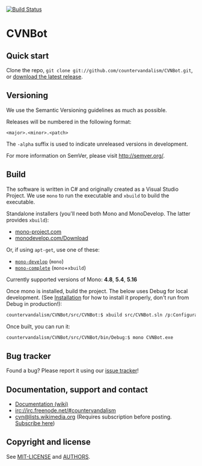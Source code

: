 [![Build Status](https://travis-ci.org/countervandalism/CVNBot.svg?branch=master)](https://travis-ci.org/countervandalism/CVNBot)

CVNBot
==================================================


Quick start
----------

Clone the repo, `git clone git://github.com/countervandalism/CVNBot.git`, or
[download the latest
release](https://github.com/countervandalism/CVNBot/zipball/master).


Versioning
----------

We use the Semantic Versioning guidelines as much as possible.

Releases will be numbered in the following format:

`<major>.<minor>.<patch>`

The `-alpha` suffix is used to indicate unreleased versions in development.

For more information on SemVer, please visit http://semver.org/.


Build
----------
The software is written in C# and originally created as a Visual Studio Project.
We use `mono` to run the executable and `xbuild` to build the executable.

Standalone installers (you'll need both Mono and MonoDevelop. The latter provides `xbuild`):
* [mono-project.com](http://www.mono-project.com/download/)
* [monodevelop.com/Download](http://monodevelop.com/Download)

Or, if using `apt-get`, use one of these:
* [`mono-develop`](https://packages.debian.org/search?keywords=mono-devel) (`mono`)
* [`mono-complete`](https://packages.debian.org/search?keywords=mono-complete) (`mono`+`xbuild`)

Currently supported versions of Mono: **4.8**, **5.4**, **5.16**

Once mono is installed, build the project. The below uses Debug for local development. (See [Installation](https://github.com/countervandalism/CVNBot/wiki#installation) for how to install it properly, don't run from Debug in production!):

```bash
countervandalism/CVNBot/src/CVNBot:$ xbuild src/CVNBot.sln /p:Configuration=Debug
```

Once built, you can run it:
```bash
countervandalism/CVNBot/src/CVNBot/bin/Debug:$ mono CVNBot.exe
```


Bug tracker
-----------

Found a bug? Please report it using our [issue
tracker](https://github.com/countervandalism/CVNBot/issues)!


Documentation, support and contact
-----------
* [Documentation (wiki)](https://github.com/countervandalism/CVNBot/wiki/Documentation)
* <irc://irc.freenode.net/#countervandalism>
* [cvn@lists.wikimedia.org](https://lists.wikimedia.org/mailman/listinfo/cvn) (Requires subscription before posting. [Subscribe here](https://lists.wikimedia.org/mailman/listinfo/cvn))


Copyright and license
---------------------

See [MIT-LICENSE](https://raw.github.com/countervandalism/CVNBot/master/MIT-LICENSE.txt) and [AUTHORS](https://github.com/countervandalism/CVNBot/blob/master/AUTHORS.txt).
